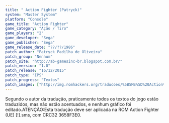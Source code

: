 ```yaml
---
title: " Action Fighter (Patryck)"
system: "Master System"
platform: "Console"
game_title: "Action Fighter"
game_category: "Ação / Tiro"
game_players: "2"
game_developer: "Sega"
game_publisher: "Sega"
game_release_date: "??/??/1986"
patch_author: "Patryck Padilha de Oliveira"
patch_group: "Nenhum"
patch_site: "http://ab-gamesinc-br.blogspot.com.br/"
patch_version: "1.0"
patch_release: "16/12/2015"
patch_type: "IPS"
patch_progress: "Textos"
patch_images: ["http://img.romhackers.org/traducoes/%5BSMS%5D%20Action%20Fighter%20-%20Patryck%20-%201.png","http://img.romhackers.org/traducoes/%5BSMS%5D%20Action%20Fighter%20-%20Patryck%20-%202.png","http://img.romhackers.org/traducoes/%5BSMS%5D%20Action%20Fighter%20-%20Patryck%20-%203.png"]
---
```

Segundo o autor da tradução, praticamente todos os textos do jogo estão traduzidos, mas não estão acentuados, e nenhum gráfico foi editado.ATENÇÃO:Esta tradução deve ser aplicada na ROM Action Fighter (UE) [!].sms, com CRC32 3658F3E0.